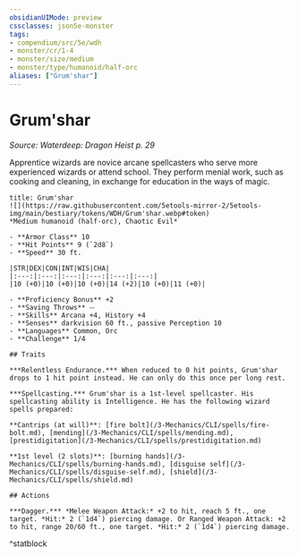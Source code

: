 ```yaml
---
obsidianUIMode: preview
cssclasses: json5e-monster
tags:
- compendium/src/5e/wdh
- monster/cr/1-4
- monster/size/medium
- monster/type/humanoid/half-orc
aliases: ["Grum'shar"]
---
```

# Grum'shar
*Source: Waterdeep: Dragon Heist p. 29*  

Apprentice wizards are novice arcane spellcasters who serve more experienced wizards or attend school. They perform menial work, such as cooking and cleaning, in exchange for education in the ways of magic.


```ad-statblock
title: Grum'shar
![](https://raw.githubusercontent.com/5etools-mirror-2/5etools-img/main/bestiary/tokens/WDH/Grum'shar.webp#token)
*Medium humanoid (half-orc), Chaotic Evil*

- **Armor Class** 10 
- **Hit Points** 9 (`2d8`) 
- **Speed** 30 ft.

|STR|DEX|CON|INT|WIS|CHA|
|:---:|:---:|:---:|:---:|:---:|:---:|
|10 (+0)|10 (+0)|10 (+0)|14 (+2)|10 (+0)|11 (+0)|

- **Proficiency Bonus** +2
- **Saving Throws** ⏤
- **Skills** Arcana +4, History +4
- **Senses** darkvision 60 ft., passive Perception 10
- **Languages** Common, Orc
- **Challenge** 1/4

## Traits

***Relentless Endurance.*** When reduced to 0 hit points, Grum'shar drops to 1 hit point instead. He can only do this once per long rest.

***Spellcasting.*** Grum'shar is a 1st-level spellcaster. His spellcasting ability is Intelligence. He has the following wizard spells prepared:

**Cantrips (at will)**: [fire bolt](/3-Mechanics/CLI/spells/fire-bolt.md), [mending](/3-Mechanics/CLI/spells/mending.md), [prestidigitation](/3-Mechanics/CLI/spells/prestidigitation.md)

**1st level (2 slots)**: [burning hands](/3-Mechanics/CLI/spells/burning-hands.md), [disguise self](/3-Mechanics/CLI/spells/disguise-self.md), [shield](/3-Mechanics/CLI/spells/shield.md)

## Actions

***Dagger.*** *Melee Weapon Attack:* +2 to hit, reach 5 ft., one target. *Hit:* 2 (`1d4`) piercing damage. Or Ranged Weapon Attack: +2 to hit, range 20/60 ft., one target. *Hit:* 2 (`1d4`) piercing damage.
```
^statblock